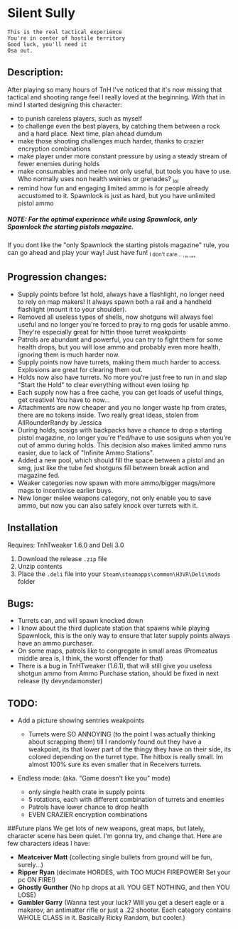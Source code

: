 # Silent Sully

```
This is the real tactical experience
You're in center of hostile territory
Good luck, you'll need it
Osa out.
```

## Description:
After playing so many hours of TnH I've noticed that it's now missing that tactical and shooting range feel I really loved at the beginning.
With that in mind I started designing this character:
 - to punish careless players, such as myself
 - to challenge even the best players, by catching them between a rock and a hard place. Next time, plan ahead dumdum
 - make those shooting challenges much harder, thanks to crazier encryption combinations
 - make player under more constant pressure by using a steady stream of fewer enemies during holds
 - make consumables and melee not only useful, but tools you have to use. Who normally uses non health weinies or grenades? <sub>lol<sub> 
 - remind how fun and engaging limited ammo is for people already accustomed to it. Spawnlock is just as hard, but you have unlimited pistol ammo
 
##### NOTE: For the optimal experience while using Spawnlock, only Spawnlock the starting pistols magazine.
If you dont like the "only Spawnlock the starting pistols magazine" rule, you can go ahead and play your way! Just have fun! <sub>I don't care... <sub> <sub><sup>I do care...<sub><sup>

## Progression changes:
- Supply points before 1st hold, always have a flashlight, no longer need to rely on map makers! 
It always spawn both a rail and a handheld flashlight (mount it to your shoulder).
- Removed all useless types of shells, now shotguns will always feel useful and no longer you're forced to pray to rng gods for usable ammo. They're especially great for hittin those turret weakpoints
- Patrols are abundant and powerful, you can try to fight them for some health drops, but you will lose ammo and probably even more health, ignoring them is much harder now.
- Supply points now have turrets, making them much harder to access. Explosions are great for clearing them out.
- Holds now also have turrets. No more you're just free to run in and slap "Start the Hold" to clear everything without even losing hp
- Each supply now has a free cache, you can get loads of useful things, get creative! You have to now...
- Attachments are now cheaper and you no longer waste hp from crates, there are no tokens inside. Two really great ideas, stolen from AllRounderRandy by Jessica
- During holds, sosigs with backpacks have a chance to drop a starting pistol magazine, no longer you're f'ed/have to use sosiguns when you're out of ammo during holds. 
 This decision also makes limited ammo runs easier, due to lack of "Infinite Ammo Stations".
- Added a new pool, which should fill the space between a pistol and an smg, just like the tube fed shotguns fill between break action and magazine fed.
- Weaker categories now spawn with more ammo/bigger mags/more mags to incentivise earlier buys.
- New longer melee weapons category, not only enable you to save ammo, but now you can also safely knock over turrets with it.
 
## Installation
Requires: TnhTweaker 1.6.0 and Deli 3.0
1. Download the release `.zip` file
2. Unzip contents
3. Place the `.deli` file into your `Steam\steamapps\common\H3VR\Deli\mods` folder

## Bugs:
 - Turrets can, and will spawn knocked down
 - I know about the third duplicate station that spawns while playing Spawnlock, this is the only way to ensure that later supply points always have an ammo purchaser.
 - On some maps, patrols like to congregate in small areas (Promeatus middle area is, I think, the worst offender for that)
 - There is a bug in TnHTweaker (1.6.1), that will still give you useless shotgun ammo from Ammo Purchase station, should be fixed in next release (ty devyndamonster)

## TODO:
- Add a picture showing sentries weakpoints
    - Turrets were SO ANNOYING (to the point I was actually thinking about scrapping them) till I randomly found out they have a weakpoint, its that lower part of the thingy they have on their side, its colored depending on the turret type. The hitbox is really small. Im almost 100% sure its even smaller that in Receivers turrets.

- Endless mode:     (aka. "Game doesn't like you" mode)
    - only single health crate in supply points
    - 5 rotations, each with different combination of turrets and enemies
    - Patrols have lower chance to drop health
    - EVEN CRAZIER encryption combinations
  
##Future plans
We get lots of new weapons, great maps, but lately, character scene has been quiet. I'm gonna try, and change that. Here are few characters ideas I have:
- **Meatceiver Matt** (collecting single bullets from ground will be fun, surely...)
- **Ripper Ryan** (decimate HORDES, with TOO MUCH FIREPOWER! Set your pc ON FIRE!)
- **Ghostly Gunther** (No hp drops at all. YOU GET NOTHING, and then YOU LOSE)
- **Gambler Garry** (Wanna test your luck? Will you get a desert eagle or a makarov, an antimatter rifle or just a .22 shooter. Each category contains WHOLE CLASS in it. Basically Ricky Random, but cooler.)
